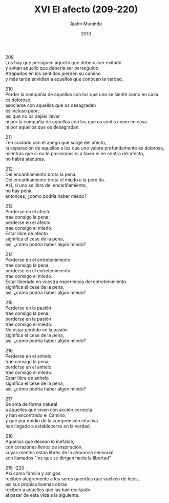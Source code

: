 ﻿---
author: "Ajahn Munindo"
title: "XVI El afecto (209-220)"
booktitle: "Un Dhammapada para la Contemplación"
source: "https://forestsangha.org/teachings/books/un-dhammapada-para-la-contemplacion?language=Espa%C3%B1ol"
license: "BY-NC-ND"
publisher: "dhammamagga"
date: 2010
pubyear: 2010-2019 
weight: 16
draft: false
---  

209  
Los hay que persiguen aquello que debería ser evitado  
y evitan aquello que debería ser perseguido.  
Atrapados en los sentidos pierden su camino  
y más tarde envidian a aquellos que conocen la verdad.  

210  
Perder la compañía de aquellos con los que uno se siente como en casa  
es doloroso,  
asociarse con aquellos que os desagradan  
es incluso peor;  
así que no os dejéis llevar  
ni por la compañía de aquellos con los que os sentís como en casa  
ni por aquellos que os desagradan.  

211  
Ten cuidado con el apego que surge del afecto,  
la separación de aquellos a los que uno valora profundamente es dolorosa,  
mientras que si no te posicionas ni a favor ni en contra del afecto,  
no habrá ataduras.  

212  
Del encariñamiento brota la pena.  
Del encariñamiento brota el miedo a la perdida.  
Así, si uno se libra del encariñamiento,  
no hay pena,  
entonces, ¿cómo podría haber miedo?  

213  
Perderse en el afecto  
trae consigo la pena;  
perderse en el afecto  
trae consigo el miedo.  
Estar libre de afecto  
significa el cese de la pena,  
así, ¿cómo podría haber algún miedo?  

214  
Perderse en el entretenimiento  
trae consigo la pena;  
perderse en el entretenimiento  
trae consigo el miedo.  
Estar liberado en vuestra experiencia del entretenimiento  
significa el cese de la pena,  
así, ¿cómo podría haber algún miedo?  

215  
Perderse en la pasión  
trae consigo la pena;  
perderse en la pasión  
trae consigo el miedo.  
No estar perdido en la pasión  
significa el cese de la pena,  
así, ¿cómo podría haber algún miedo?  

216  
Perderse en el anhelo  
trae consigo la pena;  
perderse en el anhelo  
trae consigo el miedo.  
Estar libre de anhelo  
significa el cese de la pena,  
así, ¿cómo podría haber algún miedo?  

217  
Se ama de forma natural  
a aquellos que viven con acción correcta  
y han encontrado el Camino,  
y que por medio de la comprensión intuitiva  
han llegado a establecerse en la verdad.  

218  
Aquellos que desean lo inefable,  
con corazones llenos de inspiración,  
cuyas mentes están libres de la añoranza sensorial  
son llamados "los que se dirigen hacia la libertad"  

219 -220  
Así como familia y amigos  
reciben alegremente a los seres queridos que vuelven de lejos,  
así sus propias buenas obras  
reciben a aquellos que las han realizado  
al pasar de esta vida a la siguiente.  
